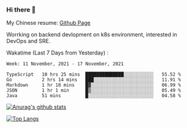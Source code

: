 ### Hi there 👋

My Chinese resume: [Github Page](https://spencercjh.github.io/resume/)

Worrking on backend devlopment on k8s environment, interested in DevOps and SRE.

Wakatime (Last 7 Days from Yesterday) :

<!--START_SECTION:waka-->
```text
Week: 11 November, 2021 - 17 November, 2021

TypeScript   10 hrs 25 mins  ██████████████░░░░░░░░░░░   55.52 % 
Go           2 hrs 14 mins   ███░░░░░░░░░░░░░░░░░░░░░░   11.91 % 
Markdown     1 hr 18 mins    █▓░░░░░░░░░░░░░░░░░░░░░░░   06.99 % 
JSON         1 hr 1 min      █▒░░░░░░░░░░░░░░░░░░░░░░░   05.49 % 
Java         51 mins         █░░░░░░░░░░░░░░░░░░░░░░░░   04.58 % 
```
<!--END_SECTION:waka-->

[![Anurag's github stats](https://github-readme-stats.vercel.app/api?username=spencercjh&theme=tokyonight&show_icons=true)](https://github.com/anuraghazra/github-readme-stats)

[![Top Langs](https://github-readme-stats.vercel.app/api/top-langs/?username=spencercjh&layout=compact&theme=tokyonight)](https://github.com/anuraghazra/github-readme-stats)
